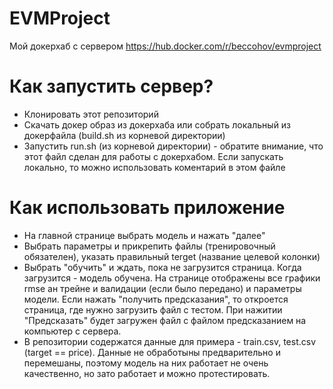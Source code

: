 # EVMProject
Мой докерхаб с сервером https://hub.docker.com/r/beccohov/evmproject
<h1>Как запустить сервер?</h1>
<ul>
  <li>
  Клонировать этот репозиторий
  </li>
  <li>
  Скачать докер образ из докерхаба или собрать локальный из докерфайла (build.sh из корневой директории)
  </li>
  <li>
    Запустить run.sh  (из корневой директории) - обратите внимание, что этот файл сделан для работы с докерхабом. Если запускать локально, то можно использовать коментарий в этом файле
  </li>
</ul>

<h1>Как использовать приложение</h1>
<ul>
  <li>
  На главной странице выбрать модель и нажать "далее"
  </li>
  <li>
  Выбрать параметры и прикрепить файлы (тренировочный обязателен), указать правильный terget (название целевой колонки)
  </li>
  <li>
    Выбрать "обучить" и ждать, пока не загрузится страница. Когда загрузится - модель обучена. На странице отображены все графики rmse ан трейне и валидации (если было передано) и параметры модели. Если нажать "получить предсказания", то откроется страница, где нужно загрузить файл с тестом. При нажитии "Предсказать" будет загружен файл с файлом предсказанием на компьютер с сервера.
  </li>
  <li>
    В репозитории содержатся данные для примера - train.csv, test.csv (target == price). Данные не обработыны предварительно и перемешаны, поэтому модель на них работает не очень качественно, но зато работает и можно протестировать.
  </li>
</ul>
